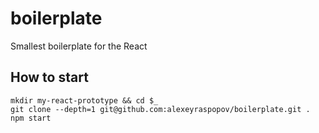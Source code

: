 # boilerplate

Smallest boilerplate for the React

## How to start

	mkdir my-react-prototype && cd $_
	git clone --depth=1 git@github.com:alexeyraspopov/boilerplate.git .
	npm start
